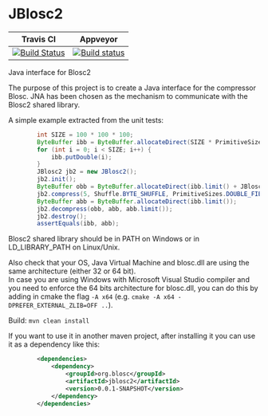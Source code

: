 # JBlosc2

| **Travis CI** | **Appveyor** |
|---------------|--------------|
|[![Build Status](https://travis-ci.org/Blosc/JBlosc2.svg?branch=master)](https://travis-ci.org/Blosc/JBlosc2) |[![Build status](https://ci.appveyor.com/api/projects/status/k7ler2n0ytmbjrw6?svg=true)](https://ci.appveyor.com/project/FrancescAlted/jblosc2)|

Java interface for Blosc2

The purpose of this project is to create a Java interface for the compressor Blosc. JNA has been chosen as the mechanism to communicate with the Blosc2 shared library.

A simple example extracted from the unit tests:
```java
		int SIZE = 100 * 100 * 100;
		ByteBuffer ibb = ByteBuffer.allocateDirect(SIZE * PrimitiveSizes.DOUBLE_FIELD_SIZE);
		for (int i = 0; i < SIZE; i++) {
			ibb.putDouble(i);
		}
		JBlosc2 jb2 = new JBlosc2();
		jb2.init();
		ByteBuffer obb = ByteBuffer.allocateDirect(ibb.limit() + JBlosc2.OVERHEAD);
		jb2.compress(5, Shuffle.BYTE_SHUFFLE, PrimitiveSizes.DOUBLE_FIELD_SIZE, ibb, ibb.limit(), obb, obb.limit());
		ByteBuffer abb = ByteBuffer.allocateDirect(ibb.limit());
		jb2.decompress(obb, abb, abb.limit());
		jb2.destroy();
		assertEquals(ibb, abb);
```
Blosc2 shared library should be in PATH on Windows or in LD_LIBRARY_PATH on Linux/Unix.

Also check that your OS, Java Virtual Machine and blosc.dll are using the same architecture (either 32 or 64 bit).  
In case you are using Windows with Microsoft Visual Studio compiler and you need to enforce the 64 bits architecture for blosc.dll, you can do this by adding in cmake the flag ```-A x64``` (e.g. ```cmake -A x64 -DPREFER_EXTERNAL_ZLIB=OFF ..```).

Build: ```mvn clean install```

If you want to use it in another maven project, after installing it you can use it as a dependency like this:
```xml
		<dependencies>
			<dependency>
				<groupId>org.blosc</groupId>
				<artifactId>jblosc2</artifactId>
				<version>0.0.1-SNAPSHOT</version>
			</dependency>
		</dependencies>
```